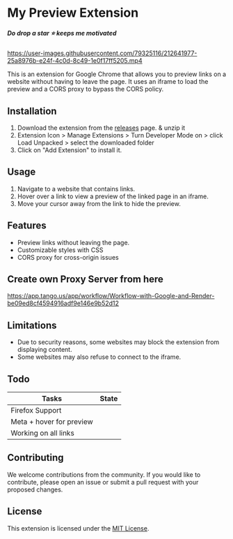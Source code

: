 # My Preview Extension
##### Do drop a star ⭐️ keeps me motivated

https://user-images.githubusercontent.com/79325116/212641977-25a8976b-e24f-4c0d-8c49-1e0f17ff5205.mp4

This is an extension for Google Chrome that allows you to preview links on a website without having to leave the page. It uses an iframe to load the preview and a CORS proxy to bypass the CORS policy.

## Installation

1. Download the extension from the [releases](https://github.com/ipriyam26/preview/releases) page. & unzip it
2. Extension Icon > Manage Extensions > Turn Developer Mode on > click Load Unpacked > select the downloaded folder
3. Click on "Add Extension" to install it.

## Usage

1. Navigate to a website that contains links.
2. Hover over a link to view a preview of the linked page in an iframe.
3. Move your cursor away from the link to hide the preview.

## Features

- Preview links without leaving the page.
- Customizable styles with CSS
- CORS proxy for cross-origin issues


## Create own Proxy Server from here

https://app.tango.us/app/workflow/Workflow-with-Google-and-Render-be09ed8cf4594916adf9e146e9b52d12

## Limitations

- Due to security reasons, some websites may block the extension from displaying content.
- Some websites may also refuse to connect to the iframe.

## Todo

| Tasks                    | State |
| ------------------------ | ----- |
| Firefox Support          |       |
| Meta + hover for preview |       |
| Working on all links     |       |

## Contributing

We welcome contributions from the community. If you would like to contribute, please open an issue or submit a pull request with your proposed changes.

## License

This extension is licensed under the [MIT License](LICENSE).
